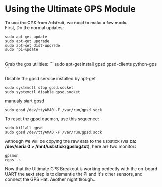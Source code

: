 # Using the Ultimate GPS Module
To use the GPS from Adafruit, we need to make a few mods.<br>
First, Do the normal updates:
```
sudo apt-get update
sudo apt-get upgrade
sudo apt-get dist-upgrade
sudo rpi-update
```
<br>
Grab the gps utilities:
```
sudo apt-get install gpsd gpsd-clients python-gps
```

Disable the gpsd service installed by apt-get
```
sudo systemctl stop gpsd.socket
sudo systemctl disable gpsd.socket
```
manualy start gpsd
```
sudo gpsd /dev/ttyAMA0 -F /var/run/gpsd.sock
```

To reset the gpsd daemon, use this sequence:
```
sudo killall gpsd
sudo gpsd /dev/ttyAMA0 -F /var/run/gpsd.sock
```

Although we will be copying the raw data to the usbstick (via <b>cat /dev/serial0 > /mnt/usbstick/gpslog.txt</b>), here are two monitors
```
gpsmon
cgps -s
```

Now that the Ultimate GPS Breakout is working perfectly with the on-board UART the next step is to dismantle the Pi and it's other sensors, and connect the GPS Hat. Another night though...<br>
<br>
